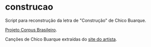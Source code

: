 # construcao
Script para reconstrução da letra de "Construção" de Chico Buarque. 

[Projeto Corpus Brasileiro](http://corpusbrasileiro.pucsp.br).

Canções de Chico Buarque extraídas do [site do artista](http://chicobuarque.com.br).

